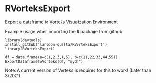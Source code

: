 # RVorteksExport
Export a dataframe to Vorteks Visualization Environment

Example usage when importing the R package from github:
```
library(devtools)
install_github('lansdon-qualta/RVorteksExport')
library(RVorteksExport)

df = data.frame(a=c(1,2,3,4,5), b=c(11,22,33,44,55))
ExportDataframeToVorteks(df, "mydf")
```

Note: A current version of Vorteks is required for this to work! (Later than 3/2021)
